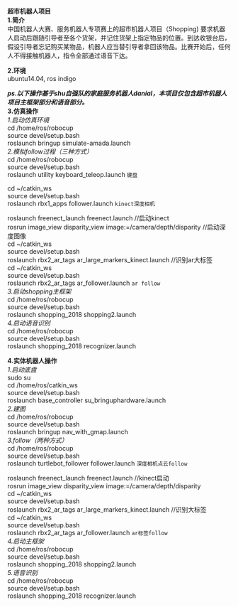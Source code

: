 **超市机器人项目**  
**1.简介**  
中国机器人大赛、服务机器人专项赛上的超市机器人项目（Shopping)
要求机器人启动后跟随引导者至各个货架，并记住货架上指定物品的位置。到达收银台后，假设引导者忘记购买某物品，机器人应当替引导者拿回该物品。比赛开始后，任何人不得接触机器人，指令全部通过语音下达。
  
**2.环境**  
ubuntu14.04, ros indigo
  
***ps.以下操作基于shu自强队的家庭服务机器人danial，本项目仅包含超市机器人项目主框架部分和语音部分。***  
**3.仿真操作**  
*1.启动仿真环境*  
cd /home/ros/robocup  
source devel/setup.bash  
roslaunch bringup simulate-amada.launch  
*2.模拟follow过程（三种方式）*  
cd /home/ros/robocup  
source devel/setup.bash  
roslaunch utility keyboard_teleop.launch `键盘`  
  
cd ~/catkin_ws  
source devel/setup.bash  
roslaunch rbx1_apps follower.launch `kinect深度相机`  
  
roslaunch freenect_launch freenect.launch  //启动kinect  
rosrun image_view disparity_view image:=/camera/depth/disparity   //启动深度图像  
cd ~/catkin_ws  
source devel/setup.bash  
roslaunch rbx2_ar_tags ar_large_markers_kinect.launch  //识别ar大标签  
cd ~/catkin_ws  
source devel/setup.bash  
roslaunch rbx2_ar_tags ar_follower.launch `ar follow`   
*3.启动shopping主框架*  
cd /home/ros/robocup  
source devel/setup.bash  
roslaunch shopping_2018 shopping2.launch  
*4.启动语音识别*  
cd /home/ros/robocup  
source devel/setup.bash  
roslaunch shopping_2018 recognizer.launch  
  
**4.实体机器人操作**  
*1.启动底盘*  
sudo su  
cd /home/ros/catkin_ws  
source devel/setup.bash  
roslaunch base_controller su_bringuphardware.launch  
*2.建图*  
cd /home/ros/robocup  
source devel/setup.bash  
roslaunch bringup nav_with_gmap.launch  
*3.follow（两种方式）*  
cd /home/ros/robocup  
source devel/setup.bash  
roslaunch turtlebot_follower follower.launch    `深度相机点云follow`  
  
roslaunch freenect_launch freenect.launch   //kinect启动  
rosrun image_view disparity_view image:=/camera/depth/disparity  
cd ~/catkin_ws  
source devel/setup.bash  
roslaunch rbx2_ar_tags ar_large_markers_kinect.launch   //识别大标签  
cd ~/catkin_ws  
source devel/setup.bash  
roslaunch rbx2_ar_tags ar_follower.launch   `ar标签follow`  
*4.启动主框架*  
cd /home/ros/robocup  
source devel/setup.bash  
roslaunch shopping_2018 shopping2.launch  
*5.语音识别*  
cd /home/ros/robocup  
source devel/setup.bash  
roslaunch shopping_2018 recognizer.launch
